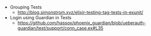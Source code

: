- Grouping Tests
  - http://blog.simonstrom.xyz/elixir-testing-tag-tests-in-exunit/
- Login using Guardian in Tests
  - https://github.com/hassox/phoenix_guardian/blob/ueberauth-guardian/test/support/conn_case.ex#L35
